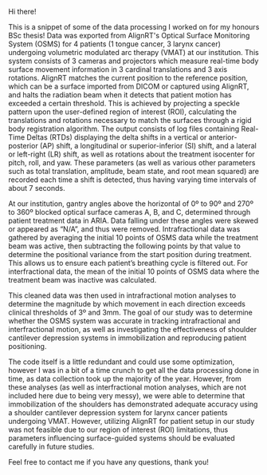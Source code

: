 Hi there!

This is a snippet of some of the data processing I worked on for my honours BSc thesis! Data was exported from AlignRT's Optical Surface Monitoring System (OSMS) for 4 patients (1 tongue cancer, 3 larynx cancer) undergoing volumetric modulated arc therapy (VMAT) at our institution. This system consists of 3 cameras and projectors which measure real-time body surface movement information in 3 cardinal translations and 3 axis rotations. AlignRT matches the current position to the reference position, which can be a surface imported from DICOM or captured using AlignRT, and halts the radiation beam when it detects that patient motion has exceeded a certain threshold. This is achieved by projecting a speckle pattern upon the user-defined region of interest (ROI), calculating the translations and rotations necessary to match the surfaces through a rigid body registration algorithm. The output consists of log files containing Real-Time Deltas (RTDs) displaying the delta shifts in a vertical or anterior-posterior (AP) shift, a longitudinal or superior-inferior (SI) shift, and a lateral or left-right (LR) shift, as well as rotations about the treatment isocenter for pitch, roll, and yaw. These parameters (as well as various other parameters such as total translation, amplitude, beam state, and root mean squared) are recorded each time a shift is detected, thus having varying time intervals of about 7 seconds. 

At our institution, gantry angles above the horizontal of 0º to 90º and 270º to 360º blocked optical surface cameras A, B, and C, determined through patient treatment data in ARIA. Data falling under these angles were skewed or appeared as “N/A”, and thus were removed. Intrafractional data was gathered by averaging the initial 10 points of OSMS data while the treatment beam was active, then subtracting the following points by that value to determine the positional variance from the start position during treatment. This allows us to ensure each patient’s breathing cycle is filtered out. For interfractional data, the mean of the initial 10 points of OSMS data where the treatment beam was inactive was calculated.

This cleaned data was then used in intrafractional motion analyses to determine the magnitude by which movement in each direction exceeds clinical thresholds of 3º and 3mm. The goal of our study was to determine whether the OSMS system was accurate in tracking intrafractional and interfractional motion, as well as investigating the effectiveness of shoulder cantilever depression systems in immobilization and reproducing patient positioning. 

The code itself is a little redundant and could use some optimization, however I was in a bit of a time crunch to get all the data processing done in time, as data collection took up the majority of the year. However, from these analyses (as well as interfractional motion analyses, which are not included here due to being very messy), we were able to determine that immobilization of the shoulders has demonstrated adequate accuracy using a shoulder cantilever depression system for larynx cancer patients undergoing VMAT. However, utilizing AlignRT for patient setup in our study was not feasible due to our region of interest (ROI) limitations, thus parameters influencing surface-guided systems should be evaluated carefully in future studies. 

Feel free to contact me if you have any questions, thank you!


